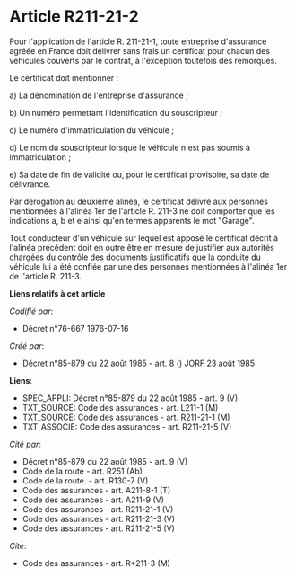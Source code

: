 # Article R211-21-2

Pour l'application de l'article R. 211-21-1, toute entreprise d'assurance agréée en France doit délivrer sans frais un
certificat pour chacun des véhicules couverts par le contrat, à l'exception toutefois des remorques.

Le certificat doit mentionner :

a) La dénomination de l'entreprise d'assurance ;

b) Un numéro permettant l'identification du souscripteur ;

c) Le numéro d'immatriculation du véhicule ;

d) Le nom du souscripteur lorsque le véhicule n'est pas soumis à immatriculation ;

e) Sa date de fin de validité ou, pour le certificat provisoire, sa date de délivrance.

Par dérogation au deuxième alinéa, le certificat délivré aux personnes mentionnées à l'alinéa 1er de l'article R. 211-3 ne
doit comporter que les indications a, b et e ainsi qu'en termes apparents le mot "Garage".

Tout conducteur d'un véhicule sur lequel est apposé le certificat décrit à l'alinéa précédent doit en outre être en mesure de
justifier aux autorités chargées du contrôle des documents justificatifs que la conduite du véhicule lui a été confiée par
une des personnes mentionnées à l'alinéa 1er de l'article R. 211-3.

**Liens relatifs à cet article**

_Codifié par_:

  - Décret n°76-667 1976-07-16

_Créé par_:

  - Décret n°85-879 du 22 août 1985 - art. 8 () JORF 23 août 1985

**Liens**:

  - SPEC_APPLI: Décret n°85-879 du 22 août 1985 - art. 9 (V)
  - TXT_SOURCE: Code des assurances - art. L211-1 (M)
  - TXT_SOURCE: Code des assurances - art. R211-21-1 (M)
  - TXT_ASSOCIE: Code des assurances - art. R211-21-5 (V)

_Cité par_:

  - Décret n°85-879 du 22 août 1985 - art. 9 (V)
  - Code de la route - art. R251 (Ab)
  - Code de la route. - art. R130-7 (V)
  - Code des assurances - art. A211-8-1 (T)
  - Code des assurances - art. A211-9 (V)
  - Code des assurances - art. R211-21-1 (V)
  - Code des assurances - art. R211-21-3 (V)
  - Code des assurances - art. R211-21-5 (V)

_Cite_:

  - Code des assurances - art. R*211-3 (M)
